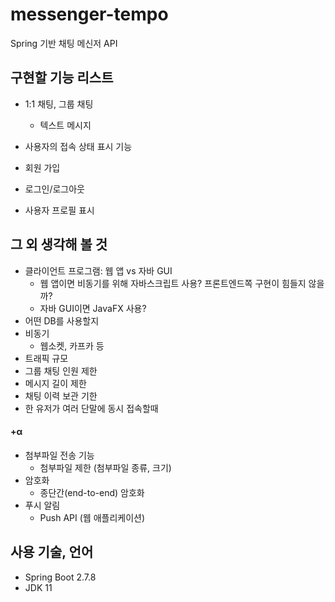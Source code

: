 # messenger-tempo
Spring 기반 채팅 메신저 API


## 구현할 기능 리스트
- 1:1 채팅, 그룹 채팅
    - 텍스트 메시지
- 사용자의 접속 상태 표시 기능


- 회원 가입
- 로그인/로그아웃
- 사용자 프로필 표시


## 그 외 생각해 볼 것
- 클라이언트 프로그램: 웹 앱 vs 자바 GUI
    - 웹 앱이면 비동기를 위해 자바스크립트 사용? 프론트엔드쪽 구현이 힘들지 않을까?
    - 자바 GUI이면 JavaFX 사용?
- 어떤 DB를 사용할지
- 비동기
    - 웹소켓, 카프카 등
- 트래픽 규모
- 그룹 채팅 인원 제한
- 메시지 길이 제한
- 채팅 이력 보관 기한
- 한 유저가 여러 단말에 동시 접속할때


#### +α
- 첨부파일 전송 기능
    - 첨부파일 제한 (첨부파일 종류, 크기)
- 암호화
    - 종단간(end-to-end) 암호화
- 푸시 알림
    - Push API (웹 애플리케이션)


## 사용 기술, 언어
- Spring Boot 2.7.8
- JDK 11
